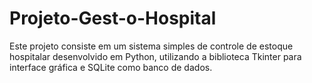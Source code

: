 # Projeto-Gest-o-Hospital
Este projeto consiste em um sistema simples de controle de estoque hospitalar desenvolvido em Python, utilizando a biblioteca Tkinter para interface gráfica e SQLite como banco de dados.
